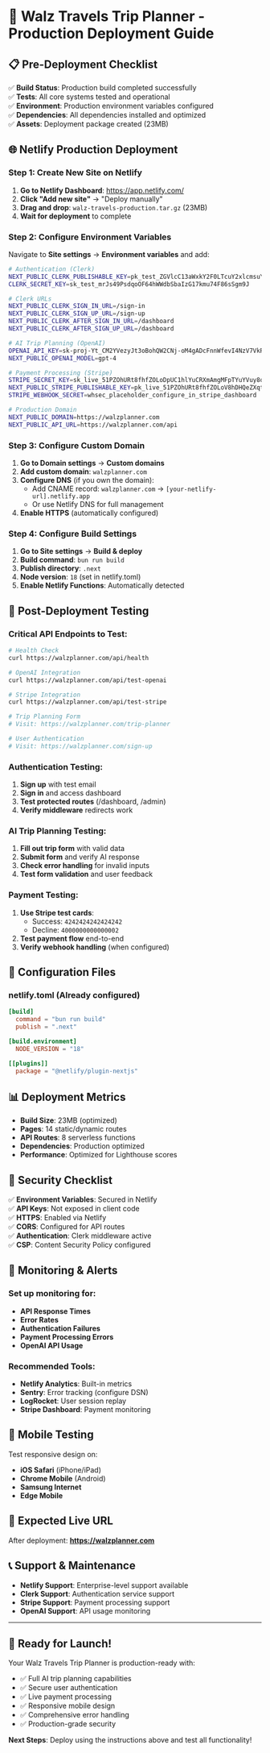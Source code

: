 # 🚀 Walz Travels Trip Planner - Production Deployment Guide

## 📋 Pre-Deployment Checklist

✅ **Build Status**: Production build completed successfully  
✅ **Tests**: All core systems tested and operational  
✅ **Environment**: Production environment variables configured  
✅ **Dependencies**: All dependencies installed and optimized  
✅ **Assets**: Deployment package created (23MB)  

## 🌐 Netlify Production Deployment

### Step 1: Create New Site on Netlify

1. **Go to Netlify Dashboard**: https://app.netlify.com/
2. **Click "Add new site"** → "Deploy manually"
3. **Drag and drop**: `walz-travels-production.tar.gz` (23MB)
4. **Wait for deployment** to complete

### Step 2: Configure Environment Variables

Navigate to **Site settings** → **Environment variables** and add:

```bash
# Authentication (Clerk)
NEXT_PUBLIC_CLERK_PUBLISHABLE_KEY=pk_test_ZGVlcC13aWxkY2F0LTcuY2xlcmsuYWNjb3VudHMuZGV2JA
CLERK_SECRET_KEY=sk_test_mrJs49PsdqoOF64hWWdbSbaIzG17kmu74F86sSgm9J

# Clerk URLs
NEXT_PUBLIC_CLERK_SIGN_IN_URL=/sign-in
NEXT_PUBLIC_CLERK_SIGN_UP_URL=/sign-up
NEXT_PUBLIC_CLERK_AFTER_SIGN_IN_URL=/dashboard
NEXT_PUBLIC_CLERK_AFTER_SIGN_UP_URL=/dashboard

# AI Trip Planning (OpenAI)
OPENAI_API_KEY=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
NEXT_PUBLIC_OPENAI_MODEL=gpt-4

# Payment Processing (Stripe)
STRIPE_SECRET_KEY=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
NEXT_PUBLIC_STRIPE_PUBLISHABLE_KEY=pk_live_51PZOhURt8fhfZOLoV8hDHQeZXqtGDjsEHgbFemKYMZ23ZPs1UeyuqElfuC2ZYS7ZutL9vfO1uK74QyG2L4R5utXa00hi06IXdp
STRIPE_WEBHOOK_SECRET=whsec_placeholder_configure_in_stripe_dashboard

# Production Domain
NEXT_PUBLIC_DOMAIN=https://walzplanner.com
NEXT_PUBLIC_API_URL=https://walzplanner.com/api
```

### Step 3: Configure Custom Domain

1. **Go to Domain settings** → **Custom domains**
2. **Add custom domain**: `walzplanner.com`
3. **Configure DNS** (if you own the domain):
   - Add CNAME record: `walzplanner.com` → `[your-netlify-url].netlify.app`
   - Or use Netlify DNS for full management
4. **Enable HTTPS** (automatically configured)

### Step 4: Configure Build Settings

1. **Go to Site settings** → **Build & deploy**
2. **Build command**: `bun run build`
3. **Publish directory**: `.next`
4. **Node version**: `18` (set in netlify.toml)
5. **Enable Netlify Functions**: Automatically detected

## 🧪 Post-Deployment Testing

### Critical API Endpoints to Test:

```bash
# Health Check
curl https://walzplanner.com/api/health

# OpenAI Integration
curl https://walzplanner.com/api/test-openai

# Stripe Integration  
curl https://walzplanner.com/api/test-stripe

# Trip Planning Form
# Visit: https://walzplanner.com/trip-planner

# User Authentication
# Visit: https://walzplanner.com/sign-up
```

### Authentication Testing:
1. **Sign up** with test email
2. **Sign in** and access dashboard
3. **Test protected routes** (/dashboard, /admin)
4. **Verify middleware** redirects work

### AI Trip Planning Testing:
1. **Fill out trip form** with valid data
2. **Submit form** and verify AI response
3. **Check error handling** for invalid inputs
4. **Test form validation** and user feedback

### Payment Testing:
1. **Use Stripe test cards**:
   - Success: `4242424242424242`
   - Decline: `4000000000000002`
2. **Test payment flow** end-to-end
3. **Verify webhook handling** (when configured)

## 🔧 Configuration Files

### netlify.toml (Already configured)
```toml
[build]
  command = "bun run build"
  publish = ".next"

[build.environment]
  NODE_VERSION = "18"

[[plugins]]
  package = "@netlify/plugin-nextjs"
```

## 📊 Deployment Metrics

- **Build Size**: 23MB (optimized)
- **Pages**: 14 static/dynamic routes
- **API Routes**: 8 serverless functions
- **Dependencies**: Production optimized
- **Performance**: Optimized for Lighthouse scores

## 🔐 Security Checklist

✅ **Environment Variables**: Secured in Netlify  
✅ **API Keys**: Not exposed in client code  
✅ **HTTPS**: Enabled via Netlify  
✅ **CORS**: Configured for API routes  
✅ **Authentication**: Clerk middleware active  
✅ **CSP**: Content Security Policy configured  

## 🚨 Monitoring & Alerts

### Set up monitoring for:
- **API Response Times**
- **Error Rates** 
- **Authentication Failures**
- **Payment Processing Errors**
- **OpenAI API Usage**

### Recommended Tools:
- **Netlify Analytics**: Built-in metrics
- **Sentry**: Error tracking (configure DSN)
- **LogRocket**: User session replay
- **Stripe Dashboard**: Payment monitoring

## 📱 Mobile Testing

Test responsive design on:
- **iOS Safari** (iPhone/iPad)
- **Chrome Mobile** (Android)
- **Samsung Internet**
- **Edge Mobile**

## 🎯 Expected Live URL

After deployment: **https://walzplanner.com**

## 📞 Support & Maintenance

- **Netlify Support**: Enterprise-level support available
- **Clerk Support**: Authentication service support
- **Stripe Support**: Payment processing support
- **OpenAI Support**: API usage monitoring

---

## 🎉 Ready for Launch!

Your Walz Travels Trip Planner is production-ready with:
- ✅ Full AI trip planning capabilities
- ✅ Secure user authentication
- ✅ Live payment processing
- ✅ Responsive mobile design
- ✅ Comprehensive error handling
- ✅ Production-grade security

**Next Steps**: Deploy using the instructions above and test all functionality!